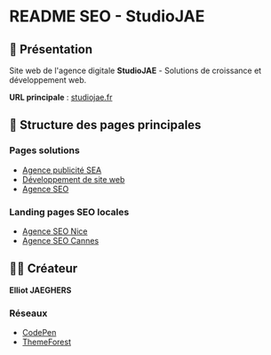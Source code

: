 # README SEO - StudioJAE

## 🎯 Présentation
Site web de l'agence digitale **StudioJAE** - Solutions de croissance et développement web.

**URL principale** : [studiojae.fr](https://studiojae.fr)

## 📄 Structure des pages principales

### Pages solutions
- [Agence publicité SEA](https://studiojae.fr/solutions/paid-media/)
- [Développement de site web](https://studiojae.fr/solutions/developpement/)
- [Agence SEO](https://studiojae.fr/solutions/croissance-organique/)

### Landing pages SEO locales
- [Agence SEO Nice](https://studiojae.fr/solutions/croissance-organique/nice/)
- [Agence SEO Cannes](https://studiojae.fr/solutions/croissance-organique/cannes/)

## 👨‍💻 Créateur
**Elliot JAEGHERS**

### Réseaux
- [CodePen](https://codepen.io/Elliot-JAEGHERS)
- [ThemeForest](https://themeforest.net/user/warkito)
